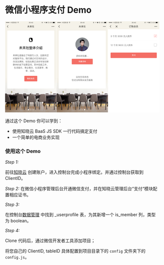 # 微信小程序支付 Demo

<p align="center"><img src="../assets/payment-demo.png" /></p>

通过这个 Demo 你可以学到：

- 使用知晓云 BaaS JS SDK 一行代码搞定支付
- 一个简单的电商业务实现


### 使用这个 Demo

*Step 1:*

前往[知晓云](https://cloud.minapp.com) 创建账户，进入控制台完成小程序绑定。并通过控制台获取到 ClientID。

*Step 2:*
在微信小程序管理后台开通微信支付，并在知晓云管理后台“支付“模块配置相应证书。

*Step 3:*

在控制台[数据管理](https://cloud.minapp.com/hydrogen/flex/schema/) 中找到 _userprofile 表，为其新增一个 is_member 列，类型为 boolean。

*Step 4:*

Clone 代码后，通过微信开发者工具添加项目；

将您自己的 ClientID, tableID 具体配置到项目目录下的 ``config`` 文件夹下的``config.js``。